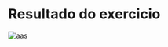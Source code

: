 # Resultado do exercicio
 ![aas](https://github.com/ArtthSilva/exercicio_backend_p3/assets/113397588/00f42db9-f7c8-42dc-bbe6-1083d32c8578)
